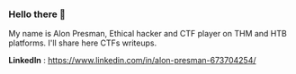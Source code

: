 ### Hello there 👋
My name is Alon Presman, Ethical hacker and CTF player on THM and HTB platforms.
I'll share here CTFs writeups.

**LinkedIn** : https://www.linkedin.com/in/alon-presman-673704254/
